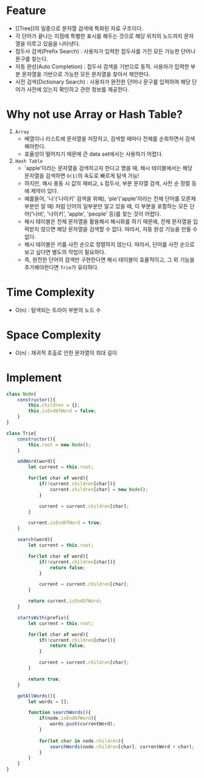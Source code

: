 
# Feature
- [[Tree]]의 일종으로 문자열 검색에 특화된 자료 구조이다.
- 각 단어가 끝나는 지점에 특별한 표시를 해두는 것으로 해당 위치의 노드까지 문자열을 이루고 있음을 나타낸다.
- 접두사 검색(Prefix Search) : 사용자가 입력한 접두사를 가진 모든 가능한 단어나 문구를 찾는다.
- 자동 완성(Auto Completion) : 접두사 검색을 기반으로 동작. 사용자가 입력한 부분 문자열을 기반으로 가능한 모든 문자열을 찾아서 제안한다.
- 사전 검색(Dictionary Search) : 사용자가 완전한 단어나 문구를 입력하여 해당 단어가 사전에 있는지 확인하고 관련 정보를 제공한다.

# Why not use Array or Hash Table?
1. `Array`
	- 배열이나 리스트에 문자열을 저장하고, 검색할 때마다 전체를 순회하면서 검색해야한다.
	- 효율성이 떨어지기 때문에 큰 data set에서는 사용하기 어렵다.
2. `Hash Table`
	- 'apple'이라는 문자열을 검색하고자 한다고 했을 때, 해시 테이블에서는 해당 문자열을 검색하면 `O(1)`의 속도로 빠르게 탐색 가능!
	- 하지만, 해시 충동 시 값의 재비교, `&` 접두사, 부분 문자열 검색, 사전 순 정렬 등에 제약이 있다.
	- 예를들어, '나'('나이키' 검색을 위해), 'ple'('apple'이라는 전체 단어를 모른채 부분만 알 때) 처럼 단어의 일부분만 알고 있을 때, 이 부분을 포함하는 모든 단어('나비', '나이키', 'apple', 'people' 등)를 찾는 것이 어렵다.
	- 해시 테이블은 전체 문자열을 활용해서 해시화를 하기 때문에, 전체 문자열을 입력받지 않으면 해당 문자열을 검색할 수 없다. 따라서, 자동 완성 기능을 만들 수 없다.
	- 해시 테이블은 키를 사전 순으로 정렬하지 않는다. 따라서, 단어를 사전 순으로 보고 싶다면 별도의 작업이 필요하다.
	- 즉, 완전한 단어의 검색만 구현한다면 해시 테이블이 효율적이고, 그 외 기능을 추가해야한다면 `Trie`가 유리하다.

# Time Complexity
- O(n) : 탐색되는 트라이 부분의 노드 수

# Space Complexity
- O(n) : 재귀적 호출로 인한 문자열의 최대 길이

# Implement

```js
class Node{
	constructor(){
		this.children = {};
		this.isEndOfWord = false;
	}
}

class Trie{
	constructor(){
		this.root = new Node();
	}

	addWord(word){
	    let current = this.root;

	    for(let char of word){
	        if(!current.children[char]){
	            current.children[char] = new Node();
	        }

	        current = current.children[char];
	    }

	    current.isEndOfWord = true;
	}

	search(word){
		let current = this.root;

	    for(let char of word){
	        if(!current.children[char]){
	            return false;
	        }

	        current = current.children[char];
	    }

	    return current.isEndOfWord;
	}

	startsWith(prefix){
		let current = this.root;

	    for(let char of word){
	        if(!current.children[char]){
	            return false;
	        }

	        current = current.children[char];
	    }

	    return true;
	}

	getAllWords(){
		let words = [];

		function searchWords(){
			if(node.isEndOfWord){
				words.push(currentWord);
			}
		
			for(let char in node.children){
				searchWords(node.children[char], currentWord + char);
			}
		}
	}
}
```